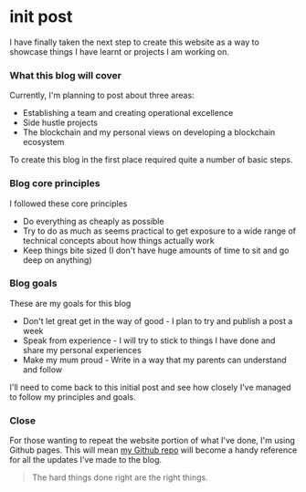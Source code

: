 # init post

I have finally taken the next step to create this website as a way to showcase things I have learnt or projects I am working on.

### What this blog will cover
Currently, I'm planning to post about three areas:
- Establishing a team and creating operational excellence
- Side hustle projects
- The blockchain and my personal views on developing a blockchain ecosystem

To create this blog in the first place required quite a number of basic steps.

### Blog core principles
I followed these core principles
- Do everything as cheaply as possible
- Try to do as much as seems practical to get exposure to a wide range of technical concepts about how things actually work
- Keep things bite sized (I don't have huge amounts of time to sit and go deep on anything)

### Blog goals
These are my goals for this blog
- Don't let great get in the way of good - I plan to try and publish a post a week
- Speak from experience - I will try to stick to things I have done and share my personal experiences
- Make my mum proud - Write in a way that my parents can understand and follow

I'll need to come back to this initial post and see how closely I've managed to follow my principles and goals.

### Close
For those wanting to repeat the website portion of what I've done, I'm using Github pages. This will mean [my Github repo](https://github.com/samctan/samctan.github.io) will become a handy reference for all the updates I've made to the blog.

>The hard things done right are the right things.
